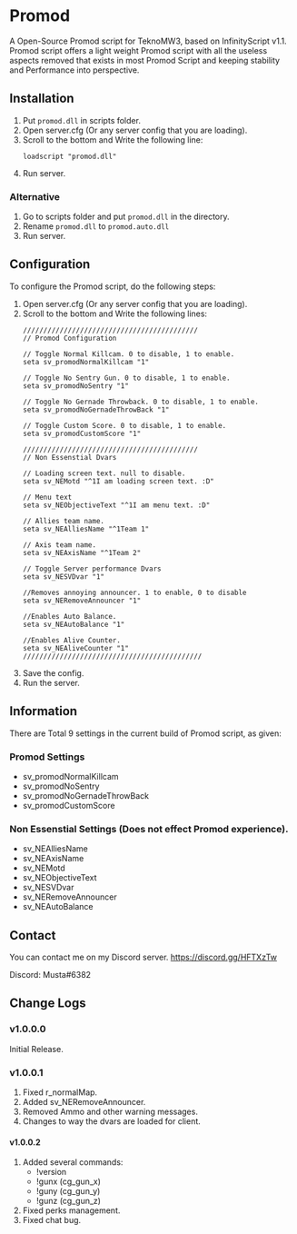 # Promod
A Open-Source Promod script for TeknoMW3, based on InfinityScript v1.1. Promod script offers a light weight Promod script with all the useless aspects removed that exists in most Promod Script and keeping stability and Performance into perspective.

## Installation
1. Put `promod.dll` in scripts folder.
2. Open server.cfg (Or any server config that you are loading).
3. Scroll to the bottom and Write the following line:
   ```
   loadscript "promod.dll"
   ```
4. Run server.
### Alternative
1. Go to scripts folder and put `promod.dll` in the directory.
2. Rename `promod.dll` to `promod.auto.dll`
3. Run server.

## Configuration
To configure the Promod script, do the following steps:

1. Open server.cfg (Or any server config that you are loading).
2. Scroll to the bottom and Write the following lines:
   ```
   ///////////////////////////////////////////
   // Promod Configuration 
   
   // Toggle Normal Killcam. 0 to disable, 1 to enable.
   seta sv_promodNormalKillcam "1"
   
   // Toggle No Sentry Gun. 0 to disable, 1 to enable.
   seta sv_promodNoSentry "1"
   
   // Toggle No Gernade Throwback. 0 to disable, 1 to enable.
   seta sv_promodNoGernadeThrowBack "1"
   
   // Toggle Custom Score. 0 to disable, 1 to enable.
   seta sv_promodCustomScore "1"
   
   ///////////////////////////////////////////
   // Non Essenstial Dvars
   
   // Loading screen text. null to disable.
   seta sv_NEMotd "^1I am loading screen text. :D"
   
   // Menu text
   seta sv_NEObjectiveText "^1I am menu text. :D"
   
   // Allies team name.
   seta sv_NEAlliesName "^1Team 1"
   
   // Axis team name.
   seta sv_NEAxisName "^1Team 2"
   
   // Toggle Server performance Dvars
   seta sv_NESVDvar "1"
   
   //Removes annoying announcer. 1 to enable, 0 to disable
   seta sv_NERemoveAnnouncer "1"
   
   //Enables Auto Balance.
   seta sv_NEAutoBalance "1"
   
   //Enables Alive Counter.
   seta sv_NEAliveCounter "1"
   ////////////////////////////////////////////
   ```
3. Save the config.
4. Run the server.

## Information
There are Total 9 settings in the current build of Promod script, as given:

### Promod Settings
- sv_promodNormalKillcam
- sv_promodNoSentry
- sv_promodNoGernadeThrowBack
- sv_promodCustomScore

### Non Essenstial Settings (Does not effect Promod experience).
- sv_NEAlliesName
- sv_NEAxisName
- sv_NEMotd
- sv_NEObjectiveText
- sv_NESVDvar
- sv_NERemoveAnnouncer
- sv_NEAutoBalance
## Contact
You can contact me on my Discord server. https://discord.gg/HFTXzTw

Discord: Musta#6382

## Change Logs

### v1.0.0.0 
Initial Release.

### v1.0.0.1
1. Fixed r_normalMap.
2. Added sv_NERemoveAnnouncer.
3. Removed Ammo and other warning messages.
4. Changes to way the dvars are loaded for client.

#### v1.0.0.2
1. Added several commands:
   - !version
   - !gunx (cg_gun_x)
   - !guny (cg_gun_y)
   - !gunz (cg_gun_z)
2. Fixed perks management.
3. Fixed chat bug.
